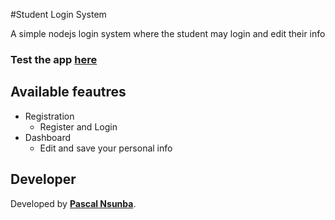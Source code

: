 <link rel="stylesheet" href="https://use.fontawesome.com/releases/v5.6.1/css/all.css" integrity="sha384-gfdkjb5BdAXd+lj+gudLWI+BXq4IuLW5IT+brZEZsLFm++aCMlF1V92rMkPaX4PP" crossorigin="anonymous">

<link rel="stylesheet" href="https://stackpath.bootstrapcdn.com/bootstrap/4.3.1/css/bootstrap.min.css" integrity="sha384-ggOyR0iXCbMQv3Xipma34MD+dH/1fQ784/j6cY/iJTQUOhcWr7x9JvoRxT2MZw1T" crossorigin="anonymous">
<style>
    i.fa.fa-user-circle{
        font-size:12em;
        margin:0.25em;
    }
</style>

#Student Login System

<i class="fa fa-user-circle" aria-hidden="true" ></i>


A simple nodejs login system where the student may login and edit their info

### Test the app [here](https://github.com/PascalBenstrong/Saaf/blob/master/app/release/app-release.apk)

## Available feautres

- Registration
  - Register and Login
- Dashboard
  - Edit and save your personal info

## Developer

Developed by **[Pascal Nsunba](https://github.com/PascalBenstrong)**.

